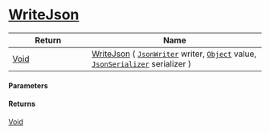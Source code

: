 # [WriteJson](./FeatureDescriptorDictionaryConverter--WriteJson.md)



| Return<div><a href="#"><img width=225></a></div> | Name<div><a href="#"><img width=525></a></div> | 
| --- | --- | 
| [Void](https://docs.microsoft.com/en-us/dotnet/api/System.Void) | [WriteJson](./FeatureDescriptorDictionaryConverter--WriteJson.md) ( [`JsonWriter`](./FeatureDescriptorDictionaryConverter--WriteJson.md) writer, [`Object`](https://docs.microsoft.com/en-us/dotnet/api/System.Object) value, [`JsonSerializer`](./FeatureDescriptorDictionaryConverter--WriteJson.md) serializer ) | 


#### Parameters

#### Returns
[Void](https://docs.microsoft.com/en-us/dotnet/api/System.Void)<br>
